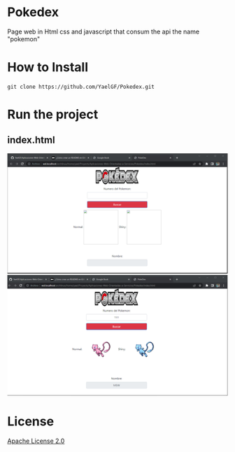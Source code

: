 # Pokedex
Page web in Html css and javascript that consum the api the name "pokemon"

# How to Install

``` shell
git clone https://github.com/YaelGF/Pokedex.git
```

# Run the project

## index.html
![index.html](/assets/index.png)
![with data](/assets/151.png)
# License
[Apache License 2.0](https://github.com/YaelGF/Pokedex/blob/main/LICENSE)